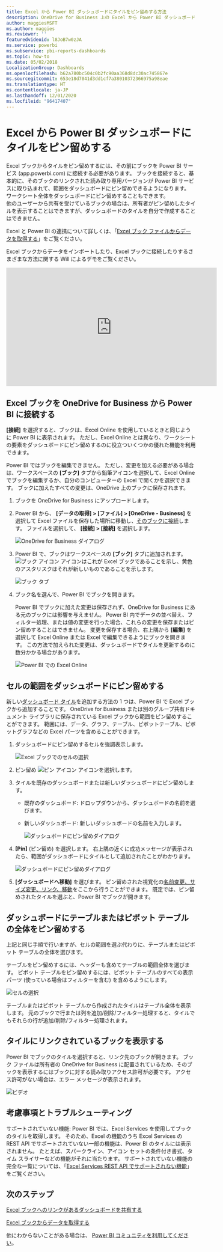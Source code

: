 ```yaml
---
title: Excel から Power BI ダッシュボードにタイルをピン留めする方法
description: OneDrive for Business 上の Excel から Power BI ダッシュボードにタイルをピン留めします。 範囲、グラフ、テーブルのピン留め
author: maggiesMSFT
ms.author: maggies
ms.reviewer: ''
featuredvideoid: l8JoB7w0zJA
ms.service: powerbi
ms.subservice: pbi-reports-dashboards
ms.topic: how-to
ms.date: 05/02/2018
LocalizationGroup: Dashboards
ms.openlocfilehash: b62a780bc504c0b2fc90aa368d8dc30ac745867e
ms.sourcegitcommit: 653e18d7041d3dd1cf7a38010372366975a98eae
ms.translationtype: HT
ms.contentlocale: ja-JP
ms.lasthandoff: 12/01/2020
ms.locfileid: "96417407"
---
```

# <a name="pin-a-tile-to-a-power-bi-dashboard-from-excel"></a>Excel から Power BI ダッシュボードにタイルをピン留めする
Excel ブックからタイルをピン留めするには、その前にブックを Power BI サービス (app.powerbi.com) に接続する必要があります。 ブックを接続すると、基本的に、そのブックのリンクされた読み取り専用バージョンが Power BI サービスに取り込まれて、範囲をダッシュボードにピン留めできるようになります。 ワークシート全体をダッシュボードにピン留めすることもできます。  
他のユーザーから共有を受けているブックの場合は、所有者がピン留めしたタイルを表示することはできますが、ダッシュボードのタイルを自分で作成することはできません。 

Excel と Power BI の連携について詳しくは、「[Excel ブック ファイルからデータを取得する](https://go.microsoft.com/fwlink/?LinkID=521962)」をご覧ください。

Excel ブックからデータをインポートしたり、Excel ブックに接続したりするさまざまな方法に関する Will によるデモをご覧ください。

<iframe width="560" height="315" src="https://www.youtube.com/embed/l8JoB7w0zJA" frameborder="0" allowfullscreen></iframe>

## <a name="connect-your-excel-workbook-from-onedrive-for-business-to-power-bi"></a>Excel ブックを OneDrive for Business から Power BI に接続する
**[接続]** を選択すると、ブックは、Excel Online を使用しているときと同じように Power BI に表示されます。 ただし、Excel Online とは異なり、ワークシートの要素をダッシュボードにピン留めするのに役立ついくつかの優れた機能を利用できます。

Power BI ではブックを編集できません。 ただし、変更を加える必要がある場合は、ワークスペースの **[ブック]** タブから鉛筆アイコンを選択して、Excel Online でブックを編集するか、自分のコンピューターの Excel で開くかを選択できます。 ブックに加えたすべての変更は、OneDrive 上のブックに保存されます。

1. ブックを OneDrive for Business にアップロードします。

2. Power BI から、 **[データの取得] > [ファイル] > [OneDrive - Business]** を選択して Excel ファイルを保存した場所に移動し、[そのブックに接続](../connect-data/service-excel-workbook-files.md)します。 ファイルを選択して、 **[接続] > [接続]** を選択します。

    ![OneDrive for Business ダイアログ](media/service-dashboard-pin-tile-from-excel/power-bi-connect.png)

3. Power BI で、ブックはワークスペースの **[ブック]** タブに追加されます。  ![ブック アイコン](media/service-dashboard-pin-tile-from-excel/pbi_workbookicon.png) アイコンはこれが Excel ブックであることを示し、黄色のアスタリスクはそれが新しいものであることを示します。
    
    ![ブック タブ](media/service-dashboard-pin-tile-from-excel/power-bi-workbooks.png)
4. ブック名を選んで、Power BI でブックを開きます。

    Power BI でブックに加えた変更は保存されず、OneDrive for Business にある元のブックには影響を与えません。 Power BI 内でデータの並べ替え、フィルター処理、または値の変更を行った場合、これらの変更を保存またはピン留めすることはできません。 変更を保存する場合、右上隅から **[編集]** を選択して Excel Online または Excel で編集できるようにブックを開きます。 この方法で加えられた変更は、ダッシュボードでタイルを更新するのに数分かかる場合があります。
   
    ![Power BI での Excel Online](media/service-dashboard-pin-tile-from-excel/power-bi-opened.png)

## <a name="pin-a-range-of-cells-to-a-dashboard"></a>セルの範囲をダッシュボードにピン留めする
新しい[ダッシュボード タイル](../consumer/end-user-tiles.md)を追加する方法の 1 つは、Power BI で Excel ブックから追加することです。 OneDrive for Business または別のグループ共有ドキュメント ライブラリに保存されている Excel ブックから範囲をピン留めすることができます。 範囲には、データ、グラフ、テーブル、ピボットテーブル、ピボットグラフなどの Excel パーツを含めることができます。

1. ダッシュボードにピン留めするセルを強調表示します。
   
    ![Excel ブックでのセルの選択](media/service-dashboard-pin-tile-from-excel/pbi_selectrange.png)
2. ピン留め ![ピン アイコン](media/service-dashboard-pin-tile-from-excel/pbi_pintile_small.png) アイコンを選択します。 
3. タイルを既存のダッシュボードまたは新しいダッシュボードにピン留めします。 
   
   * 既存のダッシュボード: ドロップダウンから、ダッシュボードの名前を選びます。
   * 新しいダッシュボード: 新しいダッシュボードの名前を入力します。
   
     ![ダッシュボードにピン留めダイアログ](media/service-dashboard-pin-tile-from-excel/pbi_dashdialog1.png)
4. **[Pin]** (ピン留め) を選択します。 右上隅の近くに成功メッセージが表示されたら、範囲がダッシュボードにタイルとして追加されたことがわかります。 
   
    ![ダッシュボードにピン留めダイアログ](media/service-dashboard-pin-tile-from-excel/power-bi-go-to-dashboard.png)
5. **[ダッシュボードへ移動]** を選びます。 ピン留めされた視覚化の[名前変更、サイズ変更、リンク、移動](service-dashboard-edit-tile.md)をここから行うことができます。 既定では、ピン留めされたタイルを選ぶと、Power BI でブックが開きます。

## <a name="pin-an-entire-table-or-pivottable-to-a-dashboard"></a>ダッシュボードにテーブルまたはピボット テーブルの全体をピン留めする
上記と同じ手順で行いますが、セルの範囲を選ぶ代わりに、テーブルまたはピボット テーブルの全体を選びます。

テーブルをピン留めするには、ヘッダーも含めてテーブルの範囲全体を選びます。  ピボット テーブルをピン留めするには、ピボット テーブルのすべての表示パーツ (使っている場合はフィルターを含む) を含めるようにします。

 ![セルの選択](media/service-dashboard-pin-tile-from-excel/pbi_selecttable.png)

テーブルまたはピボット テーブルから作成されたタイルはテーブル全体を表示します。  元のブックで行または列を追加/削除/フィルター処理すると、タイルでもそれらの行が追加/削除/フィルター処理されます。

## <a name="view-the-workbook-linked-to-the-tile"></a>タイルにリンクされているブックを表示する
Power BI でブックのタイルを選択すると、リンク先のブックが開きます。 ブック ファイルは所有者の OneDrive for Business に配置されているため、そのブックを表示するにはブックに対する読み取りアクセス許可が必要です。 アクセス許可がない場合は、エラー メッセージが表示されます。  

 ![ビデオ](media/service-dashboard-pin-tile-from-excel/pin-from-excel.gif)

## <a name="considerations-and-troubleshooting"></a>考慮事項とトラブルシューティング
サポートされていない機能: Power BI では、Excel Services を使用してブックのタイルを取得します。 そのため、Excel の機能のうち Excel Services の REST API でサポートされていない一部の機能は、Power BI のタイルには表示されません。 たとえば、スパークライン、アイコン セットの条件付き書式、タイム スライサーなどの機能がそれに当たります。 サポートされていない機能の完全な一覧については、「[Excel Services REST API でサポートされない機能](/sharepoint/dev/general-development/unsupported-features-in-excel-services-rest-api)」をご覧ください。

## <a name="next-steps"></a>次のステップ
[Excel ブックへのリンクがあるダッシュボードを共有する](../collaborate-share/service-share-dashboard-that-links-to-excel-onedrive.md)

[Excel ブックからデータを取得する](../connect-data/service-excel-workbook-files.md)

他にわからないことがある場合は、 [Power BI コミュニティを利用してください](https://community.powerbi.com/)。

